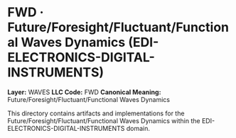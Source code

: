 # FWD · Future/Foresight/Fluctuant/Functional Waves Dynamics (EDI-ELECTRONICS-DIGITAL-INSTRUMENTS)

**Layer:** WAVES
**LLC Code:** FWD
**Canonical Meaning:** Future/Foresight/Fluctuant/Functional Waves Dynamics

This directory contains artifacts and implementations for the Future/Foresight/Fluctuant/Functional Waves Dynamics within the EDI-ELECTRONICS-DIGITAL-INSTRUMENTS domain.
